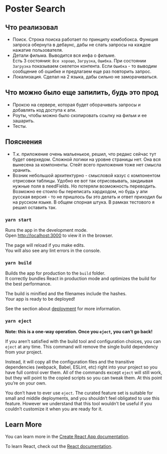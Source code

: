 # Poster Search

## Что реализовал
- Поиск. Строка поиска работает по принципу комбобокса. Функция запроса обернута в дебаунс, дабы не слать запросы на каждое нажатие пользователя.
- Детали фильма. Выводится вся инфа о фильме. <br/>
Есть 3 состояния: `Все хорошо`, `Загрузка`, `Ошибка`. При состоянии `Загрузка` показываем скелетон контента. Если `Ошибка` - то выводим сообщение об ошибке и предлагаем еще раз повторить запрос.
- Локализация. Сделал на 2 языка, дабы сильно не заморачиваться.

## Что можно было еще запилить, будь это прод
- Проксю на сервере, которая будет оборачивать запросы и добавлять код доступа к апи.
- Роуты, чтобы можно было скопировать ссылку на фильм и ее зашарить.
- Тесты. 

## Пояснения
- Т.к. приложение очень мальенькое, решил, что редакс сейчас тут будет оверхедом. Сложной логики на уровне страницы нет. Она вся вынесена за компоненты. Стейт всего приложения тоже нет смысла хранить.
- Возник небольшой архитектурно - смысловой казус с компонентом отрисовки таблицы. Удобно ее вот так отрисовывать, закдиывая нужные поля в needFields. Но потеряли возможность переводить. Возможно ее стоило бы переписать хардкодом, но будь у апи русская версия - то не пришлось бы это делать и ответ приходил бы на русском языке. В общем спорная штука. В рамках тестового я решил оставить так.

### `yarn start`

Runs the app in the development mode.<br />
Open [http://localhost:3000](http://localhost:3000) to view it in the browser.

The page will reload if you make edits.<br />
You will also see any lint errors in the console.

### `yarn build`

Builds the app for production to the `build` folder.<br />
It correctly bundles React in production mode and optimizes the build for the best performance.

The build is minified and the filenames include the hashes.<br />
Your app is ready to be deployed!

See the section about [deployment](https://facebook.github.io/create-react-app/docs/deployment) for more information.

### `yarn eject`

**Note: this is a one-way operation. Once you `eject`, you can’t go back!**

If you aren’t satisfied with the build tool and configuration choices, you can `eject` at any time. This command will remove the single build dependency from your project.

Instead, it will copy all the configuration files and the transitive dependencies (webpack, Babel, ESLint, etc) right into your project so you have full control over them. All of the commands except `eject` will still work, but they will point to the copied scripts so you can tweak them. At this point you’re on your own.

You don’t have to ever use `eject`. The curated feature set is suitable for small and middle deployments, and you shouldn’t feel obligated to use this feature. However we understand that this tool wouldn’t be useful if you couldn’t customize it when you are ready for it.

## Learn More

You can learn more in the [Create React App documentation](https://facebook.github.io/create-react-app/docs/getting-started).

To learn React, check out the [React documentation](https://reactjs.org/).
